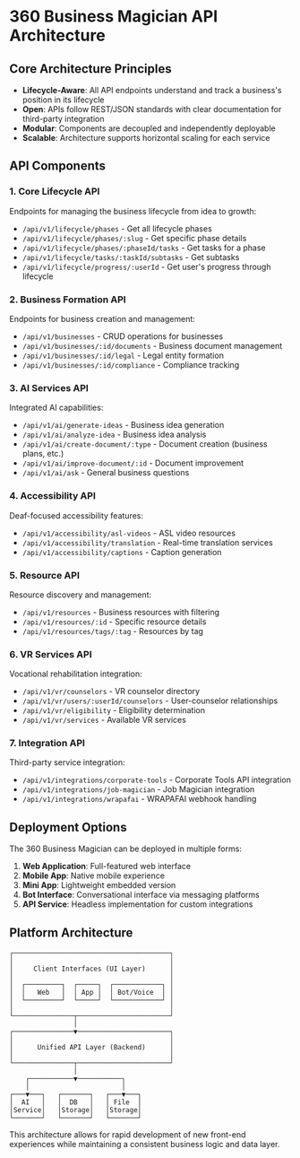 # 360 Business Magician API Architecture

## Core Architecture Principles

- **Lifecycle-Aware**: All API endpoints understand and track a business's position in its lifecycle
- **Open**: APIs follow REST/JSON standards with clear documentation for third-party integration
- **Modular**: Components are decoupled and independently deployable
- **Scalable**: Architecture supports horizontal scaling for each service

## API Components

### 1. Core Lifecycle API

Endpoints for managing the business lifecycle from idea to growth:

- `/api/v1/lifecycle/phases` - Get all lifecycle phases
- `/api/v1/lifecycle/phases/:slug` - Get specific phase details
- `/api/v1/lifecycle/phases/:phaseId/tasks` - Get tasks for a phase
- `/api/v1/lifecycle/tasks/:taskId/subtasks` - Get subtasks
- `/api/v1/lifecycle/progress/:userId` - Get user's progress through lifecycle

### 2. Business Formation API

Endpoints for business creation and management:

- `/api/v1/businesses` - CRUD operations for businesses
- `/api/v1/businesses/:id/documents` - Business document management
- `/api/v1/businesses/:id/legal` - Legal entity formation
- `/api/v1/businesses/:id/compliance` - Compliance tracking

### 3. AI Services API

Integrated AI capabilities:

- `/api/v1/ai/generate-ideas` - Business idea generation
- `/api/v1/ai/analyze-idea` - Business idea analysis
- `/api/v1/ai/create-document/:type` - Document creation (business plans, etc.)
- `/api/v1/ai/improve-document/:id` - Document improvement
- `/api/v1/ai/ask` - General business questions

### 4. Accessibility API

Deaf-focused accessibility features:

- `/api/v1/accessibility/asl-videos` - ASL video resources
- `/api/v1/accessibility/translation` - Real-time translation services
- `/api/v1/accessibility/captions` - Caption generation

### 5. Resource API

Resource discovery and management:

- `/api/v1/resources` - Business resources with filtering
- `/api/v1/resources/:id` - Specific resource details
- `/api/v1/resources/tags/:tag` - Resources by tag

### 6. VR Services API

Vocational rehabilitation integration:

- `/api/v1/vr/counselors` - VR counselor directory
- `/api/v1/vr/users/:userId/counselors` - User-counselor relationships
- `/api/v1/vr/eligibility` - Eligibility determination
- `/api/v1/vr/services` - Available VR services

### 7. Integration API

Third-party service integration:

- `/api/v1/integrations/corporate-tools` - Corporate Tools API integration
- `/api/v1/integrations/job-magician` - Job Magician integration
- `/api/v1/integrations/wrapafai` - WRAPAFAI webhook handling

## Deployment Options

The 360 Business Magician can be deployed in multiple forms:

1. **Web Application**: Full-featured web interface
2. **Mobile App**: Native mobile experience
3. **Mini App**: Lightweight embedded version
4. **Bot Interface**: Conversational interface via messaging platforms
5. **API Service**: Headless implementation for custom integrations

## Platform Architecture

```
┌───────────────────────────────────────┐
│                                       │
│     Client Interfaces (UI Layer)      │
│                                       │
│  ┌─────────┐  ┌─────┐  ┌────────────┐ │
│  │   Web   │  │ App │  │ Bot/Voice  │ │
│  └─────────┘  └─────┘  └────────────┘ │
│                                       │
└───────────────┬───────────────────────┘
                │
┌───────────────▼───────────────────────┐
│                                       │
│      Unified API Layer (Backend)      │
│                                       │
└───────────────┬───────────────────────┘
                │
    ┌───────────▼───────────┐    
    │                       │    
┌───▼───┐   ┌───────┐   ┌───▼───┐
│  AI   │   │  DB   │   │ File  │
│Service│   │Storage│   │Storage│
└───────┘   └───────┘   └───────┘
```

This architecture allows for rapid development of new front-end experiences while maintaining a consistent business logic and data layer.